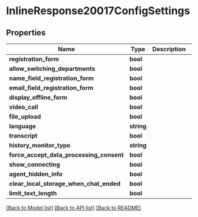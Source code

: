 # InlineResponse20017ConfigSettings

## Properties
Name | Type | Description | Notes
------------ | ------------- | ------------- | -------------
**registration_form** | **bool** |  | [optional] 
**allow_switching_departments** | **bool** |  | [optional] 
**name_field_registration_form** | **bool** |  | [optional] 
**email_field_registration_form** | **bool** |  | [optional] 
**display_offline_form** | **bool** |  | [optional] 
**video_call** | **bool** |  | [optional] 
**file_upload** | **bool** |  | [optional] 
**language** | **string** |  | [optional] 
**transcript** | **bool** |  | [optional] 
**history_monitor_type** | **string** |  | [optional] 
**force_accept_data_processing_consent** | **bool** |  | [optional] 
**show_connecting** | **bool** |  | [optional] 
**agent_hidden_info** | **bool** |  | [optional] 
**clear_local_storage_when_chat_ended** | **bool** |  | [optional] 
**limit_text_length** | **bool** |  | [optional] 

[[Back to Model list]](../../README.md#documentation-for-models) [[Back to API list]](../../README.md#documentation-for-api-endpoints) [[Back to README]](../../README.md)

